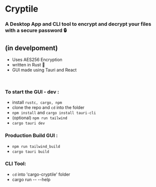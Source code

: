 # **Cryptile**
### A **Desktop App** and **CLI tool** to encrypt and decrypt your files with a secure password :lock:

## (in develpoment)

- Uses AES256 Encryption
- written in Rust :crab:
- GUI made using Tauri and React
  
</br>

### To start the GUI - dev :
- install `rustc, cargo, npm`
- clone the repo and `cd` into the folder
- `npm install` and `cargo install tauri-cli`
- (optional) `npm run tailwind`
- `cargo tauri dev`

### Production Build GUI :
- `npm run tailwind_build`
- `cargo tauri build`

### CLI Tool:
- `cd` into 'cargo-cryptile' folder
- cargo run -- --help